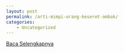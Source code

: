 ```yaml
---
layout: post
permalink: /arti-mimpi-orang-keseret-ombak/
categories:
    - Uncategorized
---
```


[Baca Selengkapnya](/07)